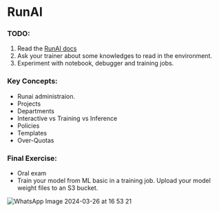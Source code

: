 # RunAI

### TODO:
1. Read the [RunAI docs](https://docs.run.ai/)
2. Ask your trainer about some knowledges to read in the environment.
3. Experiment with notebook, debugger and training jobs.

### Key Concepts:
-   Runai administraion.
-   Projects
-   Departments
-   Interactive vs Training vs Inference
-   Policies
-   Templates
-   Over-Quotas

### Final Exercise:
- Oral exam
- Train your model from ML basic in a training job. Upload your model weight files to an S3 bucket.


![WhatsApp Image 2024-03-26 at 16 53 21](https://github.com/MLaaS-idfCts/mlops-trainning-for-rookies/assets/48046918/ec682b43-8687-4010-8a55-97a57c67fd60)
